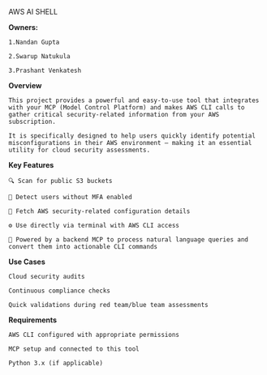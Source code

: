AWS AI SHELL

**Owners:**

    1.Nandan Gupta
    
    2.Swarup Natukula
    
    3.Prashant Venkatesh

**Overview**

    This project provides a powerful and easy-to-use tool that integrates with your MCP (Model Control Platform) and makes AWS CLI calls to gather critical security-related information from your AWS subscription.
    
    It is specifically designed to help users quickly identify potential misconfigurations in their AWS environment — making it an essential utility for cloud security assessments.

**Key Features**

    🔍 Scan for public S3 buckets
    
    🔐 Detect users without MFA enabled
    
    🧾 Fetch AWS security-related configuration details
    
    ⚙️ Use directly via terminal with AWS CLI access

    🧠 Powered by a backend MCP to process natural language queries and convert them into actionable CLI commands

**Use Cases**

    Cloud security audits
    
    Continuous compliance checks
    
    Quick validations during red team/blue team assessments

**Requirements**

    AWS CLI configured with appropriate permissions
    
    MCP setup and connected to this tool
    
    Python 3.x (if applicable)
